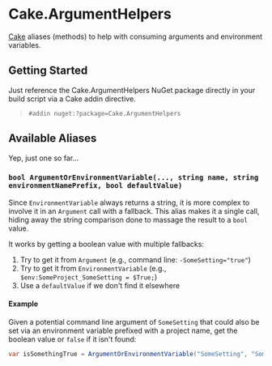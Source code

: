 # Cake.ArgumentHelpers

[Cake](http://cakebuild.net/) aliases (methods) to help with consuming arguments and environment variables.

## Getting Started

Just reference the Cake.ArgumentHelpers NuGet package directly in your build script via a Cake addin directive.

> `#addin nuget:?package=Cake.ArgumentHelpers`

## Available Aliases

Yep, just one so far...

### `bool ArgumentOrEnvironmentVariable(..., string name, string environmentNamePrefix, bool defaultValue)`

Since `EnvironmentVariable` always returns a string, it is more complex to involve it in an `Argument` call with a fallback. This alias makes it a single call, hiding away the string comparison done to massage the result to a `bool` value.

It works by getting a boolean value with multiple fallbacks:

1. Try to get it from `Argument` (e.g., command line: `-SomeSetting="true"`)
2. Try to get it from `EnvironmentVariable` (e.g., `$env:SomeProject_SomeSetting = $True;`)
3. Use a `defaultValue` if we don't find it elsewhere

#### Example

Given a potential command line argument of `SomeSetting` that could also be set via an environment variable prefixed with a project name, get the boolean value or `false` if it isn't found:

```csharp
var isSomethingTrue = ArgumentOrEnvironmentVariable("SomeSetting", "SomeProject_", false);
```

## 